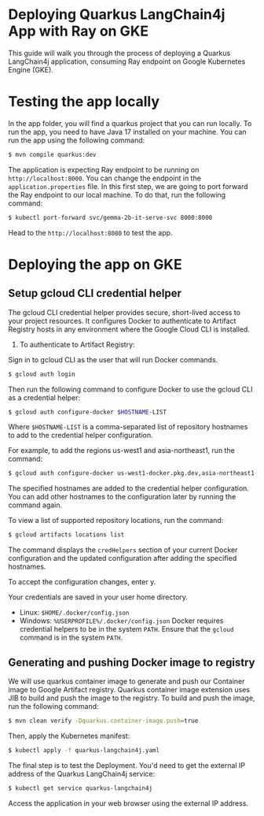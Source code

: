 
# Deploying Quarkus LangChain4j App with Ray on GKE
This guide will walk you through the process of deploying a Quarkus LangChain4j application, consuming Ray endpoint on Google Kubernetes Engine (GKE).
# Testing the app locally
In the app folder, you will find a quarkus project that you can run locally. To run the app, you need to have Java 17 installed on your machine. You can run the app using the following command:
```bash
$ mvn compile quarkus:dev
```
The application is expecting Ray endpoint to be running on `http://localhost:8000`. You can change the endpoint in the `application.properties` file.
In this first step, we are going to port forward the Ray endpoint to our local machine. To do that, run the following command:
```bash
$ kubectl port-forward svc/gemma-2b-it-serve-svc 8000:8000
```
Head to the `http://localhost:8080` to test the app.

# Deploying the app on GKE

## Setup gcloud CLI credential helper
The gcloud CLI credential helper provides secure, short-lived access to your project resources. It configures Docker to authenticate to Artifact Registry hosts in any environment where the Google Cloud CLI is installed. 

1. To authenticate to Artifact Registry:

Sign in to gcloud CLI as the user that will run Docker commands. 

```bash
$ gcloud auth login
```

Then run the following command to configure Docker to use the gcloud CLI as a credential helper:

```bash
$ gcloud auth configure-docker $HOSTNAME-LIST
```
Where `$HOSTNAME-LIST` is a comma-separated list of repository hostnames to add to the credential helper configuration.

For example, to add the regions us-west1 and asia-northeast1, run the command:

```bash
$ gcloud auth configure-docker us-west1-docker.pkg.dev,asia-northeast1-docker.pkg.dev
```
The specified hostnames are added to the credential helper configuration. You can add other hostnames to the configuration later by running the command again.

To view a list of supported repository locations, run the command:
```bash
$ gcloud artifacts locations list
```

The command displays the `credHelpers` section of your current Docker configuration and the updated configuration after adding the specified hostnames.

To accept the configuration changes, enter y.

Your credentials are saved in your user home directory.

- Linux: `$HOME/.docker/config.json`
- Windows: `%USERPROFILE%/.docker/config.json`
Docker requires credential helpers to be in the system `PATH`. Ensure that the `gcloud` command is in the system `PATH`.
## Generating and pushing Docker image to registry
We will use quarkus container image to generate and push our Container image to Google Artifact registry. Quarkus container image extension uses JIB to build and push the image to the registry. To build and push the image, run the following command:
```bash
$ mvn clean verify -Dquarkus.container-image.push=true
```

Then, apply the Kubernetes manifest:
```bash
$ kubectl apply -f quarkus-langchain4j.yaml
```
The final step is to test the Deployment. You'd need to get the external IP address of the Quarkus LangChain4j service:
```bash
$ kubectl get service quarkus-langchain4j
```

Access the application in your web browser using the external IP address.
